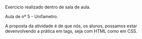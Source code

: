 Exercicio realizado dentro de sala de aula.

Aula de nº 5 - Unifametro.

A proposta da atividade é de que nós, os alunos, possamos estar devenvolvendo a prática em tags, seja com HTML como em CSS.